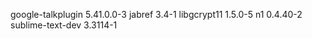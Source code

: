 google-talkplugin 5.41.0.0-3
jabref 3.4-1
libgcrypt11 1.5.0-5
n1 0.4.40-2
sublime-text-dev 3.3114-1
